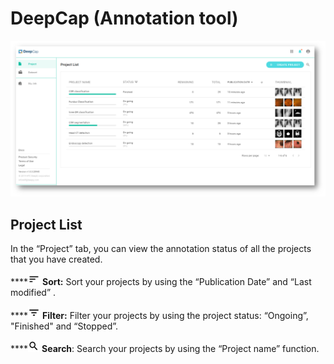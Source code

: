 # DeepCap \(Annotation tool\)

![](../.gitbook/assets/image%20%2854%29.png)

## Project List

In the “Project” tab, you can view the annotation status of all the projects that you have created.

\*\*\*\*![](../.gitbook/assets/image%20%282%29.png) **Sort:** Sort your projects by using the “Publication Date” and “Last modified” . 

\*\*\*\*![](../.gitbook/assets/image%20%287%29.png) **Filter:** Filter your projects by using the project status: “Ongoing”, "Finished" and “Stopped”. 

\*\*\*\*![](../.gitbook/assets/image%20%2821%29.png) **Search**: Search your projects by using the “Project name” function.

